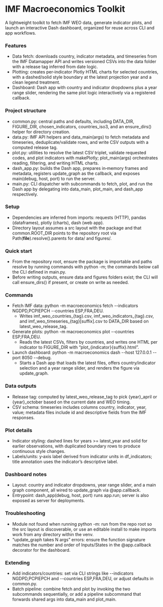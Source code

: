 # IMF Macroeconomics Toolkit

A lightweight toolkit to fetch IMF WEO data, generate indicator plots, and launch an interactive Dash dashboard, organized for reuse across CLI and app workflows.

### Features

- Data fetch: downloads country, indicator metadata, and timeseries from the IMF Datamapper API and writes versioned CSVs into the data folder with a release tag inferred from date logic.
- Plotting: creates per‑indicator Plotly HTML charts for selected countries, with a dashed/solid style boundary at the latest projection year and a clean legend treatment.
- Dashboard: Dash app with country and indicator dropdowns plus a year range slider, rendering the same plot logic interactively via a registered callback.


### Project structure

- common.py: central paths and defaults, including DATA_DIR, FIGURE_DIR, chosen_indicators, countries_iso3, and an ensure_dirs() helper for directory creation.
- data.py: IMF API helpers and data_main(args) to fetch metadata and timeseries, deduplicate/validate rows, and write CSV outputs with a computed release tag.
- plot.py: utilities to resolve the latest CSV triplet, validate requested codes, and plot indicators with makePlotly; plot_main(args) orchestrates reading, filtering, and writing HTML charts.
- dash_app.py: builds the Dash app, prepares in‑memory frames and metadata, registers update_graph as the callback, and exposes main(debug, host, port) to run the server.
- main.py: CLI dispatcher with subcommands to fetch, plot, and run the Dash app by delegating into data_main, plot_main, and dash_app respectively.


### Setup

- Dependencies are inferred from imports: requests (HTTP), pandas (dataframes), plotly (charts), dash (web app).
- Directory layout assumes a src layout with the package and that common.ROOT_DIR points to the repository root via Path(__file__).resolve().parents for data/ and figures/.


### Quick start

- From the repository root, ensure the package is importable and paths resolve by running commands with python -m; the commands below call the CLI defined in main.py.
- Before writing outputs, ensure data and figures folders exist; the CLI will call ensure_dirs() if present, or create on write as needed.


### Commands

- Fetch IMF data:
python -m macroeconomics fetch --indicators NGDPD,PCPIEPCH --countries ESP,FRA,DEU.
    - Writes imf_weo_countries_{tag}.csv, imf_weo_indicators_{tag}.csv, and imf_weo_timeseries_{tag}[suffix].csv to DATA_DIR based on latest_weo_release_tag.
- Generate plots:
python -m macroeconomics plot --countries ESP,FRA,DEU.
    - Reads the latest CSVs, filters by countries, and writes one HTML per indicator to FIGURE_DIR with “plot_{indicator}{suffix}.html”.
- Launch dashboard:
python -m macroeconomics dash --host 127.0.0.1 --port 8050 --debug.
    - Starts a Dash app that loads the latest files, offers country/indicator selection and a year range slider, and renders the figure via update_graph.


### Data outputs

- Release tag: computed by latest_weo_release_tag to pick {year}_april or {year}_october based on the current date and WEO timing.
- CSV schema: timeseries includes columns country, indicator, year, value; metadata files include id and descriptive fields from the IMF responses.


### Plot details

- Indicator styling: dashed lines for years >= latest_year and solid for earlier observations, with duplicated boundary rows to produce continuous style changes.
- Labels/units: y‑axis label derived from indicator units in df_indicators; title annotation uses the indicator’s descriptive label.


### Dashboard notes

- Layout: country and indicator dropdowns, year range slider, and a main graph component, all wired to update_graph via @app.callback.
- Entrypoint: dash_app(debug, host, port) runs app.run; server is also exposed as server for deployments.


### Troubleshooting

- Module not found when running python -m: run from the repo root so the src layout is discoverable, or use an editable install to make imports work from any directory within the venv.
- “update_graph takes N args” errors: ensure the function signature matches the number and order of Inputs/States in the @app.callback decorator for the dashboard.


### Extending

- Add indicators/countries: set via CLI strings like --indicators NGDPD,PCPIEPCH and --countries ESP,FRA,DEU, or adjust defaults in common.py.
- Batch pipeline: combine fetch and plot by invoking the two subcommands sequentially, or add a pipeline subcommand that forwards shared args into data_main and plot_main.